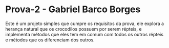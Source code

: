 # Prova-2 - Gabriel Barco Borges

Este é um projeto simples que cumpre os requisitos da prova, ele explora a herança natural que os crocodilos possuem por serem répteis, e implementa métodos que eles tem em comum com todos os outros répteis e métodos que os diferenciam dos outros.
